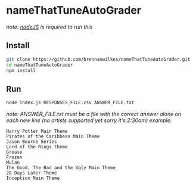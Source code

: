 # nameThatTuneAutoGrader

*note: [nodeJS](https://nodejs.org/en/) is required to run this*

## Install
```sh
git clone https://github.com/brennanwilkes/nameThatTuneAutoGrader.git
cd nameThatTuneAutoGrader
npm install
```

## Run
```sh
node index.js RESPONSES_FILE.csv ANSWER_FILE.txt
```

*note: ANSWER_FILE.txt must be a file with the correct answer alone on each new line (no artists supported yet sorry it's 2:30am)*
*example:*
```
Harry Potter Main Theme
Pirates of the Caribbean Main Theme
Jason Bourne Series
Lord of the Rings theme
Grease
Frozen
Mulan
The Good, The Bad and the Ugly Main Theme
28 Days Later Theme
Inception Main Theme
```
